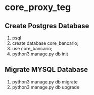 # core_proxy_teg
## Create Postgres Database
1. psql
2. create database core_bancario;
3. use core_bancario;
4. python3 manage.py db init

## Migrate MYSQL Database
1. python3 manage.py db migrate
2. python3 manage.py db upgrade